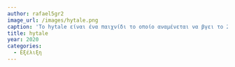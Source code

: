 ```yaml
---
author: rafael5gr2
image_url: /images/hytale.png
caption: 'Το hytale είναι ένα παιχνίδι το οποίο αναμένεται να βγει το 2021 και το οποίο μοιάζει πολύ με το γνωστό παιχνίδι minecraft, αλλά έχει μία mediaeval θεματολογία και επίσης παρέχει την δική του scripting language έτσι ώστε κάποιο να εμπλουτίσει το περιεχόμενο του κυρίως στο multi-player κομμάτι του. Για περισσότερες πληροφορίες μπορείτε να δείτε το ακόλουθο link: hytale.com.'
title: hytale
year: 2020
categories:
  - Εξέλιξη 
---
```

